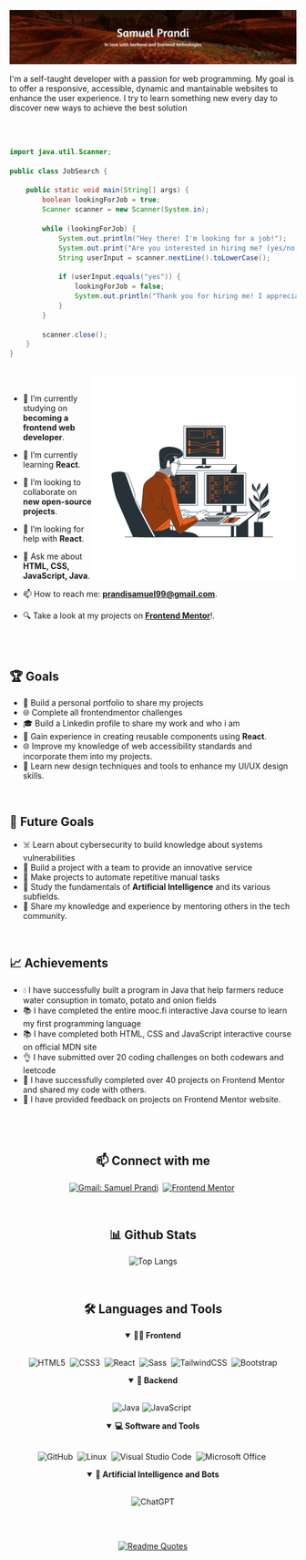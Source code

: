 ![Samuel Prandi Thumbnail](intro-thumbnail.jpg)

<p>I'm a self-taught developer with a passion for web programming. My goal is to offer a responsive, accessible, dynamic and mantainable websites to enhance the user experience. I try to learn something new every day to discover new ways to achieve the best solution</p>

##

<br>

```java
import java.util.Scanner;

public class JobSearch {

    public static void main(String[] args) {
        boolean lookingForJob = true;
        Scanner scanner = new Scanner(System.in);

        while (lookingForJob) {
            System.out.println("Hey there! I'm looking for a job!");
            System.out.print("Are you interested in hiring me? (yes/no): ");
            String userInput = scanner.nextLine().toLowerCase();

            if (userInput.equals("yes")) {
                lookingForJob = false;
                System.out.println("Thank you for hiring me! I appreciate the opportunity.");
            }
        }

        scanner.close();
    }
}
```

<br>

<!-- illustration by: https://storyset.com/technology -->
<picture>
  <source media="(prefers-color-scheme: dark)" srcset="coding_dark.gif">
  <img align="right" alt="programming light" src="coding_light.gif">
</picture>

<br>

- 🔭 I’m currently studying on **becoming a frontend web developer**.

- 🌱 I’m currently learning **React**.

- 👯 I’m looking to collaborate on **new open-source projects**.

- 🤔 I’m looking for help with **React**.

- 💬 Ask me about **HTML, CSS, JavaScript, Java**.

- 📫 How to reach me: **prandisamuel99@gmail.com**.

- 🔍 Take a look at my projects on [**Frontend Mentor**](https://www.frontendmentor.io/profile/JustANipple)!.

<br>
<br>

## 🏆 Goals

- 📓 Build a personal portfolio to share my projects
- 🌐 Complete all frontendmentor challenges
- 🎓 Build a Linkedin profile to share my work and who i am
- 🚀 Gain experience in creating reusable components using **React**.
- 🌐 Improve my knowledge of web accessibility standards and incorporate them into my projects.
- 🎨 Learn new design techniques and tools to enhance my UI/UX design skills.

<br>

## 🎯 Future Goals

- ☠️ Learn about cybersecurity to build knowledge about systems vulnerabilities
- 🧱 Build a project with a team to provide an innovative service
- 🦾 Make projects to automate repetitive manual tasks
- 🧠 Study the fundamentals of **Artificial Intelligence** and its various subfields.
- 🌟 Share my knowledge and experience by mentoring others in the tech community.

<br>

## 📈 Achievements

- 💧 I have successfully built a program in Java that help farmers reduce water consuption in tomato, potato and onion fields
- 📚 I have completed the entire mooc.fi interactive Java course to learn my first programming language
- 📚 I have completed both HTML, CSS and JavaScript interactive course on official MDN site
- 👌 I have submitted over 20 coding challenges on both codewars and leetcode
- 🎉 I have successfully completed over 40 projects on Frontend Mentor and shared my code with others.
- 🤝 I have provided feedback on projects on Frontend Mentor website.

#

<br>

<h2 align="center">📫 Connect with me</h2>

<div align = "center">
    
[![Gmail: Samuel Prandi](https://img.shields.io/badge/-gmail-red?style=for-the-badge&logo=Gmail&logoColor=white&link=mailto:prandisamuel99@gmail.com)](mailto:prandisamuel99@gmail.com)&nbsp;
[![Frontend Mentor](https://img.shields.io/badge/-Frontend%20Mentor-5F3DC4?style=for-the-badge&logo=FrontendMentor&logoColor=white&link=https://www.frontendmentor.io/profile/JustANipple)](https://www.frontendmentor.io/profile/JustANipple)&nbsp;

<br>

<h2 align="center">📊 Github Stats</h2>

<div align = "center">

![Top Langs](https://github-readme-stats.vercel.app/api/top-langs/?username=JustANipple&layout=compact&theme=dark)

</div>
<br>

<div align = "center">

<h2 align="center">🛠️ Languages and Tools</h2>

</div>

<details open>
<summary><b>🏄‍♂️ Frontend</b></summary>
<br>
  
![HTML5](https://img.shields.io/badge/-HTML5-E34F26?style=for-the-badge&logo=html5&logoColor=white)&nbsp;
![CSS3](https://img.shields.io/badge/-CSS3-1572B6?style=for-the-badge&logo=css3)&nbsp;
![React](https://img.shields.io/badge/-React-%23404d59?style=for-the-badge&logo=react)&nbsp;
![Sass](https://img.shields.io/badge/-Sass-CC6699?style=for-the-badge&logo=sass&logoColor=white)&nbsp;
![TailwindCSS](https://img.shields.io/badge/-Tailwind_CSS-38B2AC?style=for-the-badge&logo=tailwind-css&logoColor=white)&nbsp;
![Bootstrap](https://img.shields.io/badge/bootstrap-%237952B3?style=for-the-badge&logo=bootstrap&logoColor=white)

</details>

<details open>
<summary><b>🧰 Backend</b></summary>
<br>
  
![Java](https://img.shields.io/badge/java-d6690d?style=for-the-badge&logo=openjdk&logoColor=white)
![JavaScript](https://img.shields.io/badge/Javascript-F7DF1E.svg?style=for-the-badge&logo=javascript&logoColor=black)&nbsp;

</details>

<details open>
<summary><b>💻 Software and Tools</b></summary>
<br>

![GitHub](https://img.shields.io/badge/-GitHub-181717?style=for-the-badge&logo=github)&nbsp;
![Linux](https://img.shields.io/badge/-Linux-FCC624?style=for-the-badge&logo=linux&logoColor=black)&nbsp;
![Visual Studio Code](https://img.shields.io/badge/-VSCODE-007ACC?style=for-the-badge&&logo=visual-studio-code&logoColor=white)&nbsp;
![Microsoft Office](https://img.shields.io/badge/-MS%20Office-D83B01?style=for-the-badge&logo=microsoft-office&logoColor=white)&nbsp;
</details>

<details open>
<summary><b>🤖 Artificial Intelligence and Bots</b></summary>
<br>
  
![ChatGPT](https://img.shields.io/badge/chatGPT-74aa9c?style=for-the-badge&logo=openai&logoColor=white)
</details>

</div>

<br>

##

<div align="center">
  <a href="https://github.com/piyushsuthar/github-readme-quotes">
    <img src="https://quotes-github-readme.vercel.app/api?type=vertical&theme=dracula" alt="Readme Quotes">
  </a>
</div>
